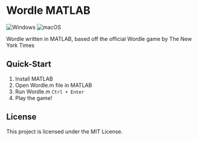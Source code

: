 # Wordle MATLAB

![Windows](https://img.shields.io/badge/Windows-0078D6?style=for-the-badge&logo=windows&logoColor=white) ![macOS](https://img.shields.io/badge/mac%20os-000000?style=for-the-badge&logo=macos&logoColor=F0F0F0)

Wordle written in MATLAB, based off the official Wordle game by The New York Times

## Quick-Start

1. Install MATLAB
2. Open Wordle.m file in MATLAB
3. Run Wordle.m `Ctrl + Enter`
4. Play the game!

## License

This project is licensed under the MIT License.
